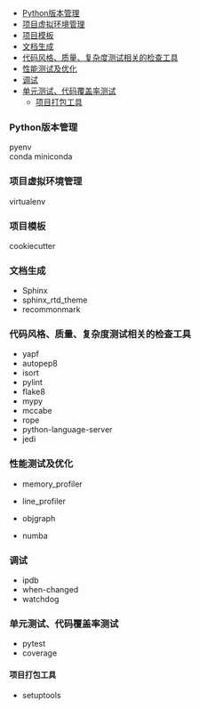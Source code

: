 
<!-- vim-markdown-toc GFM -->

- [Python版本管理](#python版本管理)
- [项目虚拟环境管理](#项目虚拟环境管理)
- [项目模板](#项目模板)
- [文档生成](#文档生成)
- [代码风格、质量、复杂度测试相关的检查工具](#代码风格质量复杂度测试相关的检查工具)
- [性能测试及优化](#性能测试及优化)
- [调试](#调试)
- [单元测试、代码覆盖率测试](#单元测试代码覆盖率测试)
  - [项目打包工具](#项目打包工具)

<!-- vim-markdown-toc -->


### Python版本管理
pyenv  
conda miniconda


### 项目虚拟环境管理
virtualenv


### 项目模板
cookiecutter


### 文档生成
- Sphinx
- sphinx_rtd_theme
- recommonmark


### 代码风格、质量、复杂度测试相关的检查工具
- yapf
- autopep8
- isort
- pylint
- flake8
- mypy
- mccabe
- rope
- python-language-server
- jedi


### 性能测试及优化
- memory_profiler 
- line_profiler
- objgraph

- numba


### 调试
- ipdb
- when-changed
- watchdog


### 单元测试、代码覆盖率测试
- pytest
- coverage


#### 项目打包工具
- setuptools
